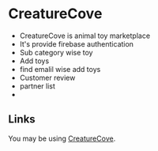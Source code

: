 # CreatureCove 
* CreatureCove is  animal toy marketplace
* It's provide firebase authentication
* Sub category wise toy 
* Add toys 
* find emalil wise add toys
* Customer review
* partner list
* 
## Links

You may be using [CreatureCove](https://creaturecove-client.web.app).

